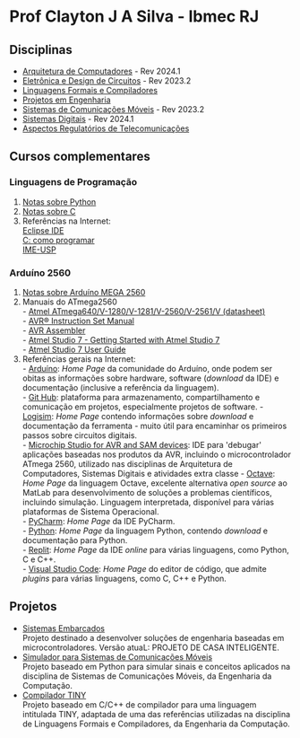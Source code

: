 # Prof Clayton J A Silva - Ibmec RJ

## Disciplinas

* [Arquitetura de Computadores](https://github.com/claytonjasilva/claytonjasilva.github.io/blob/main/arq.md) - Rev 2024.1   
* [Eletrônica e Design de Circuitos](https://github.com/claytonjasilva/claytonjasilva.github.io/blob/main/eletronica.md) - Rev 2023.2  
* [Linguagens Formais e Compiladores](https://github.com/claytonjasilva/claytonjasilva.github.io/blob/main/compiladores.md)
* [Projetos em Engenharia](https://github.com/claytonjasilva/claytonjasilva.github.io/blob/main/projetos.md)
* [Sistemas de Comunicações Móveis](https://github.com/claytonjasilva/claytonjasilva.github.io/blob/main/siscom.md) - Rev 2023.2
* [Sistemas Digitais](https://github.com/claytonjasilva/claytonjasilva.github.io/blob/main/sisdig.md) - Rev 2024.1
* [Aspectos Regulatórios de Telecomunicações](https://github.com/claytonjasilva/claytonjasilva.github.io/blob/main/regulatelecom.md)

## Cursos complementares

### Linguagens de Programação
  1. [Notas sobre Python](https://github.com/claytonjasilva/claytonjasilva.github.io/blob/main/progPython.md)
  2. [Notas sobre C](https://github.com/claytonjasilva/claytonjasilva.github.io/blob/main/progC_aulas.md)
  3. Referências na Internet:  
    [Eclipse IDE](https://www.eclipse.org/downloads/)  
    [C: como programar](https://plataforma.bvirtual.com.br/Leitor/Publicacao/2660/pdf/0)  
    [IME-USP](https://www.ime.usp.br/~pf/algoritmos/index.html)  
### Arduíno 2560
  1. [Notas sobre Arduíno MEGA 2560](https://github.com/claytonjasilva/claytonjasilva.github.io/blob/main/arduino.md)
  2. Manuais do ATmega2560  
    - [Atmel ATmega640/V-1280/V-1281/V-2560/V-2561/V (datasheet)](https://ww1.microchip.com/downloads/en/devicedoc/atmel-2549-8-bit-avr-microcontroller-atmega640-1280-1281-2560-2561_datasheet.pdf)  
    - [AVR&reg; Instruction Set Manual](https://ww1.microchip.com/downloads/en/DeviceDoc/AVR-Instruction-Set-Manual-DS40002198A.pdf)  
    - [AVR Assembler](https://ww1.microchip.com/downloads/en/DeviceDoc/40001917A.pdf)  
    - [Atmel Studio 7 - Getting Started with Atmel Studio 7](https://www.microchip.com/content/dam/mchp/documents/MCU08/ProductDocuments/UserGuides/Getting-Started-with-Microchip-Studio-DS50002712B.pdf)  
    - [Atmel Studio 7 User Guide](https://ww1.microchip.com/downloads/en/DeviceDoc/Getting-Started-with-Atmel-Studio7.pdf)
  3. Referências gerais na Internet:  
    - [Arduíno](https://www.arduino.cc/en/software): *Home Page* da comunidade do Arduíno, onde podem ser obitas as informações sobre
hardware, software (*download* da IDE) e documentação (inclusive a referência da linguagem).  
    - [Git Hub](https://github.com/): plataforma para armazenamento, compartilhamento e comunicação em projetos, especialmente projetos de software.
    - [Logisim](http://www.cburch.com/logisim/pt/index.html): *Home Page* contendo informações sobre *download* e documentação da ferramenta -
muito útil para encaminhar os primeiros passos sobre circuitos digitais.   
    - [Microchip Studio for AVR and SAM devices](https://www.microchip.com/en-us/tools-resources/develop/microchip-studio): IDE para 'debugar' aplicações baseadas nos produtos da AVR, incluindo o microcontrolador ATmega 2560, utilizado nas disciplinas de Arquitetura de Computadores, Sistemas Digitais e atividades extra classe
    - [Octave](https://octave.org/): *Home Page* da linguagem Octave, excelente alternativa *open source* ao MatLab para desenvolvimento de soluções a problemas científicos, incluindo simulação. Linguagem interpretada, disponível para várias plataformas de Sistema Operacional.  
    - [PyCharm](https://www.jetbrains.com/pycharm/): *Home Page* da IDE PyCharm.  
    - [Python](https://www.python.org/): *Home Page* da linguagem Python, contendo *download* e documentação para Python.  
    - [Replit](https://replit.com/): *Home Page* da IDE *online* para várias linguagens, como Python, C e C++.  
    - [Visual Studio Code](https://code.visualstudio.com/): *Home Page* do editor de código, que admite *plugins* para várias linguagens, como C, C++ e Python. 


## Projetos
- [Sistemas Embarcados](https://github.com/claytonjasilva/sistemas-embarcados)  
  Projeto destinado a desenvolver soluções de engenharia baseadas em microcontroladores. Versão atuaL: PROJETO DE CASA INTELIGENTE.
- [Simulador para Sistemas de Comunicações Móveis](https://github.com/claytonjasilva/simuladorSisCom)  
  Projeto baseado em Python para simular sinais e conceitos aplicados na disciplina de Sistemas de Comunicações Móveis, da Engenharia da Computação.
- [Compilador TINY](https://github.com/claytonjasilva/compiladorTINY)  
  Projeto baseado em C/C++ de compilador para uma linguagem intitulada TINY, adaptada de uma das referências utilizadas na disciplina de Linguagens Formais e Compiladores, da Engenharia da Computação.

  
